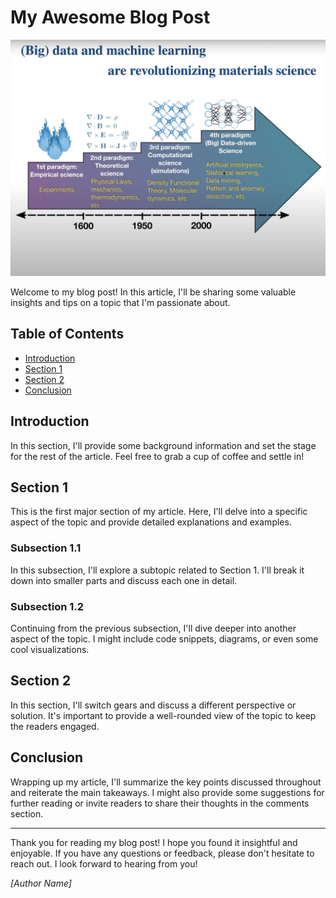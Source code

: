 # My Awesome Blog Post

![Cover Image](assets/fig/motive.png)

Welcome to my blog post! In this article, I'll be sharing some valuable insights and tips on a topic that I'm passionate about.

## Table of Contents
- [Introduction](#introduction)
- [Section 1](#section-1)
- [Section 2](#section-2)
- [Conclusion](#conclusion)

## Introduction
In this section, I'll provide some background information and set the stage for the rest of the article. Feel free to grab a cup of coffee and settle in!

## Section 1
This is the first major section of my article. Here, I'll delve into a specific aspect of the topic and provide detailed explanations and examples.

### Subsection 1.1
In this subsection, I'll explore a subtopic related to Section 1. I'll break it down into smaller parts and discuss each one in detail.

### Subsection 1.2
Continuing from the previous subsection, I'll dive deeper into another aspect of the topic. I might include code snippets, diagrams, or even some cool visualizations.

## Section 2
In this section, I'll switch gears and discuss a different perspective or solution. It's important to provide a well-rounded view of the topic to keep the readers engaged.

## Conclusion
Wrapping up my article, I'll summarize the key points discussed throughout and reiterate the main takeaways. I might also provide some suggestions for further reading or invite readers to share their thoughts in the comments section.

---

Thank you for reading my blog post! I hope you found it insightful and enjoyable. If you have any questions or feedback, please don't hesitate to reach out. I look forward to hearing from you!

*[Author Name]*
